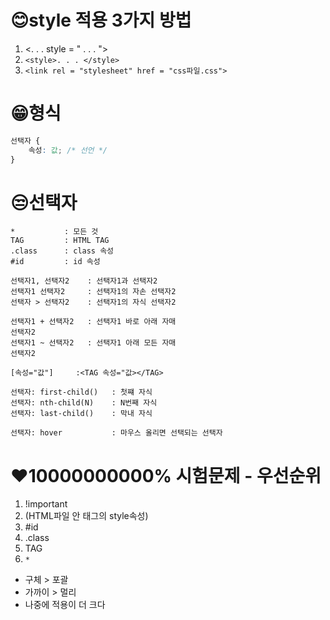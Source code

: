 # 😊style 적용 3가지 방법
1. <. . . style = " . . . ">
2. `<style>. . . </style>`
3. `<link rel = "stylesheet" href = "css파일.css">`

# 😁형식
```css
선택자 {
    속성: 값; /* 선언 */
}
```

# 😒선택자
```
*           : 모든 것
TAG         : HTML TAG
.class      : class 속성
#id         : id 속성

선택자1, 선택자2    : 선택자1과 선택자2
선택자1 선택자2     : 선택자1의 자손 선택자2
선택자 > 선택자2    : 선택자1의 자식 선택자2

선택자1 + 선택자2   : 선택자1 바로 아래 자매
선택자2
선택자1 ~ 선택자2   : 선택자1 아래 모든 자매
선택자2

[속성="값"]     :<TAG 속성="값></TAG>

선택자: first-child()   : 첫쨰 자식
선택자: nth-child(N)    : N번째 자식
선택자: last-child()    : 막내 자식

선택자: hover           : 마우스 올리면 선택되는 선택자
```
# ❤️10000000000% 시험문제 - 우선순위
1. !important       <!--속성: 값 !important; -->
2. (HTML파일 안 태그의 style속성)
3. #id
4. .class
5. TAG
6. `*`
- 구체 > 포괄
- 가까이 > 멀리
- 나중에 적용이 더 크다